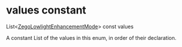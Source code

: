 


# values constant







List&lt;[ZegoLowlightEnhancementMode](../../zego_uikit_prebuilt_live_audio_room/ZegoLowlightEnhancementMode.md)> const values
  




<p>A constant List of the values in this enum, in order of their declaration.</p>










